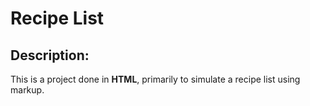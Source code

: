 # Recipe List

## Description:
This is a project done in **HTML**, primarily to simulate a recipe list using markup.